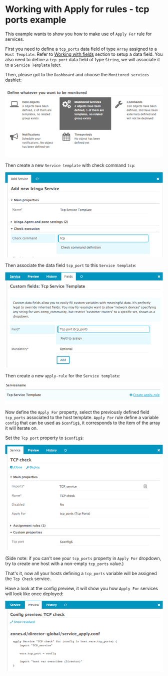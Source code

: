 <a id="Service-apply-for-example"></a>Working with Apply for rules - tcp ports example
==============================================

This example wants to show you how to make use of `Apply For` rule for services.

First you need to define a `tcp_ports` data field of type `Array` assigned to a `Host Template`. 
Refer to [Working with fields](14-Fields-example-interfaces-array.md) section to setup a data field.
You also need to define a `tcp_port` data field of type `String`, we will associate it to a
`Service Template` later.

Then, please got to the `Dashboard` and choose the `Monitored services` dashlet:

![Dashboard - Monitored services](screenshot/director/15_apply-for-services/151_monitored_services.png)

Then create a new `Service template` with check command `tcp`:

![Define service template - tcp](screenshot/director/15_apply-for-services/152_add_service_template.png)

Then associate the data field `tcp_port` to this `Service template`:

![Associate field to service template - tcp_port](screenshot/director/15_apply-for-services/153_add_service_template_field.png)

Then create a new `apply-rule` for the `Service template`:

![Define apply rule](screenshot/director/15_apply-for-services/154_create_apply_rule.png)

Now define the `Apply For` property, select the previously defined field `tcp_ports` associated to
the host template. `Apply For` rule define a variable `config` that can be used as `$config$`, it 
corresponds to the item of the array it will iterate on. 

Set the `Tcp port` property to `$config$`:

![Add field to template](screenshot/director/15_apply-for-services/155_configure_apply_for.png)

(Side note: if you can't see your `tcp_ports` property in `Apply For` dropdown, try to create one 
host with a non-empty `tcp_ports` value.)

That's it, now all your hosts defining a `tcp_ports` variable will be assigned the `Tcp Check`
service.

Have a look at the config preview, it will show you how `Apply For` services will look like once 
deployed:

![Host config preview with Array](screenshot/director/15_apply-for-services/156_config_preview.png)
